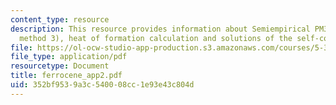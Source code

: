 ```yaml
---
content_type: resource
description: This resource provides information about Semiempirical PM3 (Parametrization
  method 3), heat of formation calculation and solutions of the self-consistent equations.
file: https://ol-ocw-studio-app-production.s3.amazonaws.com/courses/5-311-introductory-chemical-experimentation-fall-2005/352bf9539a3c540008cc1e93e43c804d_ferrocene_app2.pdf
file_type: application/pdf
resourcetype: Document
title: ferrocene_app2.pdf
uid: 352bf953-9a3c-5400-08cc-1e93e43c804d
---
```


